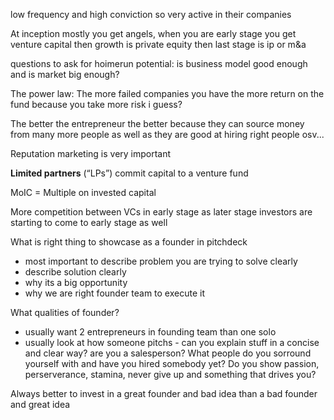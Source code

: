 
low frequency and high conviction so very active in their companies

At inception mostly you get angels, when you are early stage you get venture capital then growth is private equity then last stage is ip or m&a

questions to ask for hoimerun potential: is business model good enough and is market big enough?

The power law: The more failed companies you have the more return on the fund because you take more risk i guess?

The better the entrepreneur the better because they can source money from many more people as well as they are good at hiring right people osv...

Reputation marketing is very important

**Limited partners** (“LPs”) commit capital to a venture fund

MoIC = Multiple on invested capital

More competition between VCs in early stage as later stage investors are starting to come to early stage as well


What is right thing to showcase as a founder in pitchdeck
- most important to describe problem you are trying to solve clearly
- describe solution clearly
- why its a big opportunity
- why we are right founder team to execute it

What qualities of founder?
- usually want 2 entrepreneurs in founding team than one solo
- usually look at how someone pitchs - can you explain stuff in a concise and clear way? are you a salesperson? What people do you sorround yourself with and have you hired somebody yet? Do you show passion, perserverance, stamina, never give up and something that drives you?

Always better to invest in a great founder and bad idea than a bad founder and great idea

